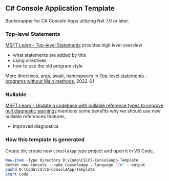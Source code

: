 ## C# Console Application Template
Bootstrapper for C# Console Apps utilizing Net 7.0 or later.

### Top-level Statements
[MSFT Learn - Top-level Statements](https://learn.microsoft.com/en-us/dotnet/core/tutorials/top-level-templates) provides high level overview
 - what statements are added by this
 - using directives
 - how to use the old program style

 More directives, args, await, namespaces in [Top-level statements - programs without Main methods](https://learn.microsoft.com/en-us/dotnet/csharp/fundamentals/program-structure/top-level-statements), 2022-01


### Nullable
[MSFT Learn - Update a codebase with nullable reference types to improve null diagnostic warnings](https://learn.microsoft.com/en-us/dotnet/csharp/nullable-migration-strategies) mentions some benefits why we should use new nullable references features,
- Improved diagnostics

### How this template is generated
Create dir, create new `ConsoleApp` type project and open it in VS Code,

```Powershell
New-Item -Type Directory D:\Code\CS\CS-ConsoleApp-Template
dotnet new console --name ConsoleApp --language "C#" --output .
pushd D:\Code\CS\CS-ConsoleApp-Template
Start Code .
```
